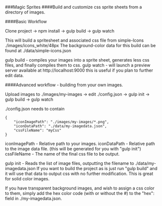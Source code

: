 ###Magic Sprites
####Build and customize css sprite sheets from a directory of images.

####Basic Workflow

Clone project -> npm install -> gulp build -> gulp watch

This will build a spritesheet and associated css file from simple-Icons ./images/icons_white/48px
The background-color data for this build can be found at ./data/simple-icons.json

gulp build - compiles your images into a sprite sheet, generates less css files, and finally compiles them to css.
gulp watch - will launch a preview server available at http://localhost:9000 this is useful if you plan to further edit data.

####Advanced workflow - building from your own images.

Upload images to ./images/my-images -> edit ./config.json -> gulp init -> gulp build -> gulp watch

./config.json needs to contain

    {
        "iconImagePath": "./images/my-images/*.png",
        "iconDataPath": "./data/my-imagedata.json",
        "cssFileName": "myCss"
    }

iconImagePath - Relative path to your images.
iconDataPath - Relative path to the image data file. (this will be generated for you with "gulp init")
cssFileName - The name of the final css file to be output.

gulp init - Reads the list of image files, outputting the filename to ./data/my-imagedata.json
If you want to build the project as is just run "gulp build" and it will use that data to output css with no further modification.
This is great for solid color images.

If you have transparent background images, and wish to assign a css color to them, simply add the hex color code (with or without the #)
to the "hex": field in ./my-imagedata.json.

